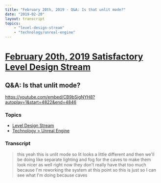 ```yaml
---
title: "February 20th, 2019 - Q&A: Is that unlit mode?"
date: "2019-02-20"
layout: transcript
topics: 
    - "level-design-stream"
    - "technology/unreal-engine"
---
```

# [February 20th, 2019 Satisfactory Level Design Stream](../2019-02-20.md)
## Q&A: Is that unlit mode?
https://youtube.com/embed/CB9bSigNYH8?autoplay=1&start=4822&end=4846
### Topics
* [Level Design Stream](../topics/level-design-stream.md)
* [Technology > Unreal Engine](../topics/technology/unreal-engine.md)

### Transcript

> this yeah this is unlit mode so lit
> looks a little different and then we'll
> be doing like separate lighting and fog
> for the caves to make them look nicer as
> well right now they don't really have
> that too much because I'm reworking the
> system at this point so this is just so
> I can see what I'm doing because caves
